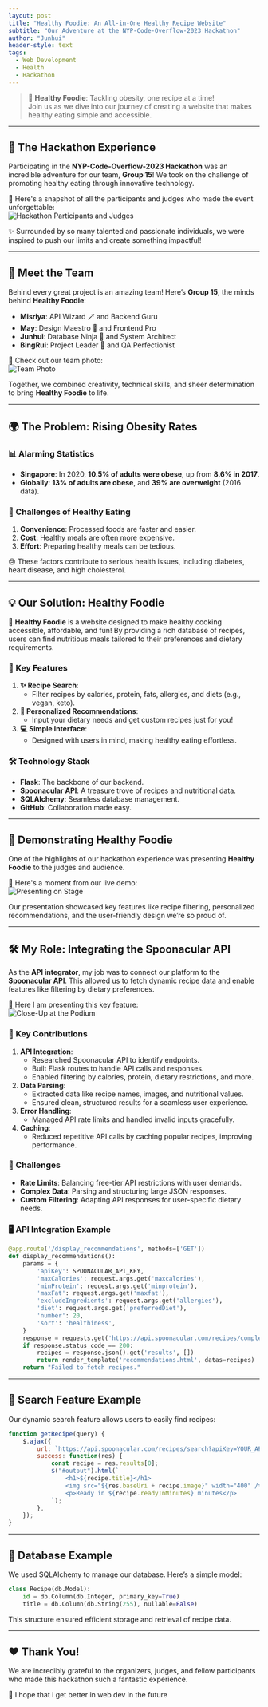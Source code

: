 ```yaml
---
layout: post
title: "Healthy Foodie: An All-in-One Healthy Recipe Website"
subtitle: "Our Adventure at the NYP-Code-Overflow-2023 Hackathon"
author: "Junhui"
header-style: text
tags:
  - Web Development
  - Health
  - Hackathon
---
```


> 🚀 **Healthy Foodie**: Tackling obesity, one recipe at a time!  
> Join us as we dive into our journey of creating a website that makes healthy eating simple and accessible.

---

## 🌟 The Hackathon Experience

Participating in the **NYP-Code-Overflow-2023 Hackathon** was an incredible adventure for our team, **Group 15**! We took on the challenge of promoting healthy eating through innovative technology.  

📸 Here's a snapshot of all the participants and judges who made the event unforgettable:  
![Hackathon Participants and Judges](/img/in-post/NYP-Code-Overflow-2023/6O4A5846.JPG)

✨ Surrounded by so many talented and passionate individuals, we were inspired to push our limits and create something impactful!

---

## 💪 Meet the Team

Behind every great project is an amazing team! Here’s **Group 15**, the minds behind **Healthy Foodie**:  
- **Misriya**: API Wizard 🪄 and Backend Guru  
- **May**: Design Maestro 🎨 and Frontend Pro  
- **Junhui**: Database Ninja 🥷 and System Architect  
- **BingRui**: Project Leader 👑 and QA Perfectionist  

📸 Check out our team photo:  
![Team Photo](/img/in-post/NYP-Code-Overflow-2023/6O4A5343.JPG)

Together, we combined creativity, technical skills, and sheer determination to bring **Healthy Foodie** to life.

---

## 🌍 The Problem: Rising Obesity Rates

### 📊 Alarming Statistics
- **Singapore**: In 2020, **10.5% of adults were obese**, up from **8.6% in 2017**.  
- **Globally**: **13% of adults are obese**, and **39% are overweight** (2016 data).

### 🚧 Challenges of Healthy Eating
1. **Convenience**: Processed foods are faster and easier.  
2. **Cost**: Healthy meals are often more expensive.  
3. **Effort**: Preparing healthy meals can be tedious.  

😢 These factors contribute to serious health issues, including diabetes, heart disease, and high cholesterol.

---

## 💡 Our Solution: Healthy Foodie

🌟 **Healthy Foodie** is a website designed to make healthy cooking accessible, affordable, and fun! By providing a rich database of recipes, users can find nutritious meals tailored to their preferences and dietary requirements.

### 🌈 Key Features
1. **✨ Recipe Search**:
   - Filter recipes by calories, protein, fats, allergies, and diets (e.g., vegan, keto).  
2. **🌟 Personalized Recommendations**:
   - Input your dietary needs and get custom recipes just for you!  
3. **💻 Simple Interface**:
   - Designed with users in mind, making healthy eating effortless.

### 🛠️ Technology Stack
- **Flask**: The backbone of our backend.  
- **Spoonacular API**: A treasure trove of recipes and nutritional data.  
- **SQLAlchemy**: Seamless database management.  
- **GitHub**: Collaboration made easy.

---

## 🎤 Demonstrating Healthy Foodie

One of the highlights of our hackathon experience was presenting **Healthy Foodie** to the judges and audience.  

📸 Here's a moment from our live demo:  
![Presenting on Stage](/img/in-post/NYP-Code-Overflow-2023/6O4A5699.JPG)  

Our presentation showcased key features like recipe filtering, personalized recommendations, and the user-friendly design we’re so proud of.

---

## 🛠️ My Role: Integrating the Spoonacular API

As the **API integrator**, my job was to connect our platform to the **Spoonacular API**. This allowed us to fetch dynamic recipe data and enable features like filtering by dietary preferences.  

📸 Here I am presenting this key feature:  
![Close-Up at the Podium](/img/in-post/NYP-Code-Overflow-2023/6O4A5710.JPG)

### 🔑 Key Contributions
1. **API Integration**:
   - Researched Spoonacular API to identify endpoints.
   - Built Flask routes to handle API calls and responses.
   - Enabled filtering by calories, protein, dietary restrictions, and more.  
2. **Data Parsing**:
   - Extracted data like recipe names, images, and nutritional values.
   - Ensured clean, structured results for a seamless user experience.  
3. **Error Handling**:
   - Managed API rate limits and handled invalid inputs gracefully.  
4. **Caching**:
   - Reduced repetitive API calls by caching popular recipes, improving performance.

### 🤔 Challenges
- **Rate Limits**: Balancing free-tier API restrictions with user demands.  
- **Complex Data**: Parsing and structuring large JSON responses.  
- **Custom Filtering**: Adapting API responses for user-specific dietary needs.  

### 🖥️ API Integration Example

```python
@app.route('/display_recommendations', methods=['GET'])
def display_recommendations():
    params = {
        'apiKey': SPOONACULAR_API_KEY,
        'maxCalories': request.args.get('maxcalories'),
        'minProtein': request.args.get('minprotein'),
        'maxFat': request.args.get('maxfat'),
        'excludeIngredients': request.args.get('allergies'),
        'diet': request.args.get('preferredDiet'),
        'number': 20,
        'sort': 'healthiness',
    }
    response = requests.get('https://api.spoonacular.com/recipes/complexSearch', params=params)
    if response.status_code == 200:
        recipes = response.json().get('results', [])
        return render_template('recommendations.html', datas=recipes)
    return "Failed to fetch recipes."
```

---

## 🔎 Search Feature Example

Our dynamic search feature allows users to easily find recipes:

```javascript
function getRecipe(query) {
    $.ajax({
        url: `https://api.spoonacular.com/recipes/search?apiKey=YOUR_API_KEY&query=${query}`,
        success: function(res) {
            const recipe = res.results[0];
            $("#output").html(`
                <h1>${recipe.title}</h1>
                <img src="${res.baseUri + recipe.image}" width="400" />
                <p>Ready in ${recipe.readyInMinutes} minutes</p>
            `);
        },
    });
}
```

---

## 📂 Database Example

We used SQLAlchemy to manage our database. Here’s a simple model:

```python
class Recipe(db.Model):
    id = db.Column(db.Integer, primary_key=True)
    title = db.Column(db.String(255), nullable=False)
```

This structure ensured efficient storage and retrieval of recipe data.

---

## ❤️ Thank You!

We are incredibly grateful to the organizers, judges, and fellow participants who made this hackathon such a fantastic experience.  

💖 I hope that i get better in web dev in the future
